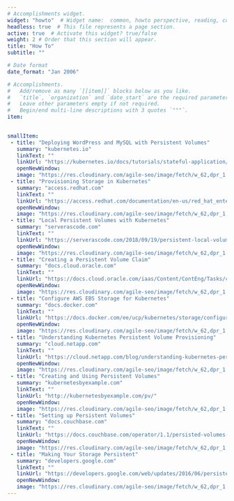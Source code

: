 ```yaml
---
# Accomplishments widget.
widget: "howto"  # Widget name:  common, howto perspective, reading, cd-with-jenkins-and-docker  etc
headless: true  # This file represents a page section.
active: true  # Activate this widget? true/false
weight: 2 # Order that this section will appear.
title: "How To"
subtitle: ""

# Date format
date_format: "Jan 2006"

# Accomplishments.
#   Add/remove as many `[[item]]` blocks below as you like.
#   `title`, `organization` and `date_start` are the required parameters.
#   Leave other parameters empty if not required.
#   Begin/end multi-line descriptions with 3 quotes `"""`.
item:
 

smallItem: 
 - title: "Deploying WordPress and MySQL with Persistent Volumes"
   summary: "kubernetes.io"
   linkText: ""
   linkUrl: "https://kubernetes.io/docs/tutorials/stateful-application/mysql-wordpress-persistent-volume/"
   openNewWindow: 
   image: "https://res.cloudinary.com/agile-seo/image/fetch/w_62,dpr_1.0,d_blank_am8gzx.png/https%3A%2F%2Flogo.clearbit.com%2Fkubernetes.io%3Fsize%3D250" 
 - title: "Provisioning Storage in Kubernetes"
   summary: "access.redhat.com"
   linkText: ""
   linkUrl: "https://access.redhat.com/documentation/en-us/red_hat_enterprise_linux_atomic_host/7/html/getting_started_with_kubernetes/get_started_provisioning_storage_in_kubernetes"
   openNewWindow: 
   image: "https://res.cloudinary.com/agile-seo/image/fetch/w_62,dpr_1.0,d_blank_am8gzx.png/https%3A%2F%2Flogo.clearbit.com%2Faccess.redhat.com%3Fsize%3D250" 
 - title: "Local Persistent Volumes with Kubernetes"
   summary: "serverascode.com"
   linkText: ""
   linkUrl: "https://serverascode.com/2018/09/19/persistent-local-volumes-kubernetes.html"
   openNewWindow: 
   image: "https://res.cloudinary.com/agile-seo/image/fetch/w_62,dpr_1.0,d_blank_am8gzx.png/https%3A%2F%2Flogo.clearbit.com%2Fserverascode.com%3Fsize%3D250" 
 - title: "Creating a Persistent Volume Claim"
   summary: "docs.cloud.oracle.com"
   linkText: ""
   linkUrl: "https://docs.cloud.oracle.com/iaas/Content/ContEng/Tasks/contengcreatingpersistentvolumeclaim.htm"
   openNewWindow: 
   image: "https://res.cloudinary.com/agile-seo/image/fetch/w_62,dpr_1.0,d_blank_am8gzx.png/https%3A%2F%2Flogo.clearbit.com%2Fdocs.cloud.oracle.com%3Fsize%3D250"  
 - title: "Configure AWS EBS Storage for Kubernetes"
   summary: "docs.docker.com"
   linkText: ""
   linkUrl: "https://docs.docker.com/ee/ucp/kubernetes/storage/configure-aws-storage/"
   openNewWindow: 
   image: "https://res.cloudinary.com/agile-seo/image/fetch/w_62,dpr_1.0,d_blank_am8gzx.png/https%3A%2F%2Flogo.clearbit.com%2Fdocs.docker.com%3Fsize%3D250"
 - title: "Understanding Kubernetes Persistent Volume Provisioning"
   summary: "cloud.netapp.com"
   linkText: ""
   linkUrl: "https://cloud.netapp.com/blog/understanding-kubernetes-persistent-volume-provisioning"
   openNewWindow: 
   image: "https://res.cloudinary.com/agile-seo/image/fetch/w_62,dpr_1.0,d_blank_am8gzx.png/https%3A%2F%2Flogo.clearbit.com%2Fcloud.netapp.com%3Fsize%3D250"
 - title: "Creating and Using Persistent Volumes"
   summary: "kubernetesbyexample.com"
   linkText: ""
   linkUrl: "http://kubernetesbyexample.com/pv/"
   openNewWindow: 
   image: "https://res.cloudinary.com/agile-seo/image/fetch/w_62,dpr_1.0,d_blank_am8gzx.png/https%3A%2F%2Flogo.clearbit.com%2Fkubernetesbyexample.com%3Fsize%3D250"
 - title: "Setting up Persistent Volumes"
   summary: "docs.couchbase.com"
   linkText: ""
   linkUrl: "https://docs.couchbase.com/operator/1.1/persisted-volumes-setup.html"
   openNewWindow: 
   image: "https://res.cloudinary.com/agile-seo/image/fetch/w_62,dpr_1.0,d_blank_am8gzx.png/https%3A%2F%2Flogo.clearbit.com%2Fdocs.couchbase.com%3Fsize%3D250"
 - title: "Making Your Storage Persistent"
   summary: "developers.google.com"
   linkText: ""
   linkUrl: "https://developers.google.com/web/updates/2016/06/persistent-storage"
   openNewWindow: 
   image: "https://res.cloudinary.com/agile-seo/image/fetch/w_62,dpr_1.0,d_blank_am8gzx.png/https%3A%2F%2Flogo.clearbit.com%2Fdevelopers.google.com%3Fsize%3D250" 
---
```

